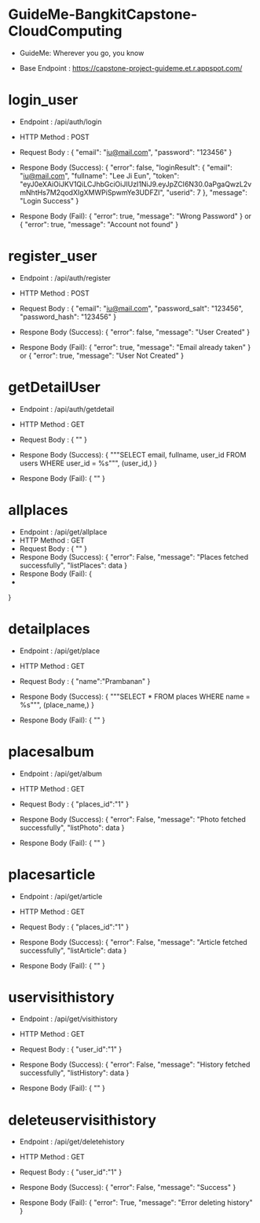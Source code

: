 # GuideMe-BangkitCapstone-CloudComputing
- GuideMe: Wherever you go, you know

- Base Endpoint : https://capstone-project-guideme.et.r.appspot.com/

# login_user
- Endpoint : /api/auth/login
- HTTP Method : POST
- Request Body :
  {
    "email": "iu@mail.com",
    "password": "123456"
  }

- Respone Body (Success):
  {
  "error": false,
    "loginResult": {
        "email": "iu@mail.com",
        "fullname": "Lee Ji Eun",
        "token": "eyJ0eXAiOiJKV1QiLCJhbGciOiJIUzI1NiJ9.eyJpZCI6N30.0aPgaQwzL2vmNhtHs7M2qodXIgXMWPiSpwmYe3UDFZI",
        "userid": 7
    },
    "message": "Login Success"
  }

- Respone Body (Fail):
  {
    "error": true,
    "message": "Wrong Password"
  }
or
  {
    "error": true,
    "message": "Account not found"
  }

# register_user
- Endpoint : /api/auth/register
- HTTP Method : POST
- Request Body :
  {
    "email": "iu@mail.com",
    "password_salt": "123456",
    "password_hash": "123456"
  }

- Respone Body (Success):
  {
     "error": false,
    "message": "User Created"
  }

- Respone Body (Fail):
  {
    "error": true,
    "message": "Email already taken"
  }
or
  {
    "error": true,
    "message": "User Not Created"
  }

# getDetailUser
- Endpoint : /api/auth/getdetail
- HTTP Method : GET
- Request Body :
  {
  ""
  }

- Respone Body (Success):
{
  """SELECT email, fullname, user_id FROM users WHERE user_id = %s""", (user_id,)
}
- Respone Body (Fail):
{
  ""
}

# allplaces
- Endpoint : /api/get/allplace
- HTTP Method : GET
- Request Body :
{
""
}
- Respone Body (Success):
{
  "error": False,
  "message": "Places fetched successfully",
  "listPlaces": data
}
- Respone Body (Fail):
{
-
}

# detailplaces
- Endpoint : /api/get/place
- HTTP Method : GET
- Request Body :
{
"name":"Prambanan"
}

- Respone Body (Success):
{
"""SELECT * FROM places WHERE name = %s""", (place_name,)
}
- Respone Body (Fail):
{
""
}

# placesalbum
- Endpoint : /api/get/album
- HTTP Method : GET
- Request Body :
{
"places_id":"1"
}

- Respone Body (Success):
{
"error": False, "message": "Photo fetched successfully", "listPhoto": data
}
- Respone Body (Fail):
{
""
}

# placesarticle
- Endpoint : /api/get/article
- HTTP Method : GET
- Request Body :
{
"places_id":"1"
}

- Respone Body (Success):
{
"error": False, "message": "Article fetched successfully", "listArticle": data
}
- Respone Body (Fail):
{
""
}

# uservisithistory
- Endpoint : /api/get/visithistory
- HTTP Method : GET
- Request Body :
{
"user_id":"1"
}

- Respone Body (Success):
{
"error": False, "message": "History fetched successfully", "listHistory": data
}
- Respone Body (Fail):
{
""
}

# deleteuservisithistory
- Endpoint : /api/get/deletehistory
- HTTP Method : GET
- Request Body :
{
"user_id":"1"
}

- Respone Body (Success):
{
"error": False, "message": "Success"
}
- Respone Body (Fail):
{
"error": True, "message": "Error deleting history"
}
